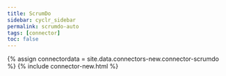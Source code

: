 ```yaml
---
title: ScrumDo
sidebar: cyclr_sidebar
permalink: scrumdo-auto
tags: [connector]
toc: false
---
```

{% assign connectordata = site.data.connectors-new.connector-scrumdo %}
{% include connector-new.html %}	